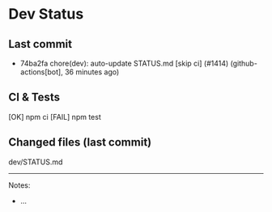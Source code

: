 # Dev Status

## Last commit
- 74ba2fa chore(dev): auto-update STATUS.md [skip ci] (#1414) (github-actions[bot], 36 minutes ago)
## CI & Tests
[OK] npm ci
[FAIL] npm test

## Changed files (last commit)
dev/STATUS.md

---
Notes:
- ...
